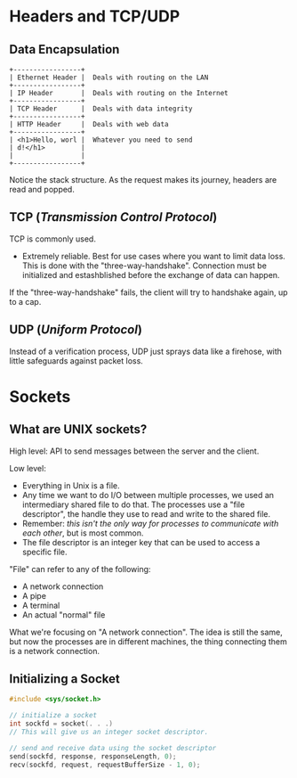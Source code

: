 # Headers and TCP/UDP

## Data Encapsulation

```
+-----------------+
| Ethernet Header |  Deals with routing on the LAN
+-----------------+
| IP Header       |  Deals with routing on the Internet
+-----------------+
| TCP Header      |  Deals with data integrity
+-----------------+
| HTTP Header     |  Deals with web data
+-----------------+
| <h1>Hello, worl |  Whatever you need to send
| d!</h1>         |
|                 |
+-----------------+
```

Notice the stack structure. As the request makes its journey, headers are read and popped.

## TCP (_Transmission Control Protocol_)

TCP is commonly used.

* Extremely reliable. Best for use cases where you want to limit data loss.
This is done with the "three-way-handshake".
Connection must be initialized and estashblished before the exchange of data can happen.

If the "three-way-handshake" fails, the client will try to handshake again, up to a cap.

## UDP (_Uniform Protocol_)

Instead of a verification process, UDP just sprays data like a firehose, with little safeguards against packet loss.

# Sockets

## What are UNIX sockets?

High level: API to send messages between the server and the client.

Low level:

* Everything in Unix is a file.
* Any time we want to do I/O between multiple processes, we used an intermediary shared file to do that. The processes use a "file descriptor", the handle they use to read and write to the shared file.
* Remember: _this isn't the only way for processes to communicate with each other_, but is most common.
* The file descriptor is an integer key that can be used to access a specific file.

"File" can refer to any of the following:
* A network connection
* A pipe
* A terminal
* An actual "normal" file

What we're focusing on "A network connection". The idea is still the same, but now the processes are in different machines, the thing connecting them is a network connection.

## Initializing a Socket

```c
#include <sys/socket.h>

// initialize a socket
int sockfd = socket(. . .)
// This will give us an integer socket descriptor.

// send and receive data using the socket descriptor
send(sockfd, response, responseLength, 0);
recv(sockfd, request, requestBufferSize - 1, 0);
```



